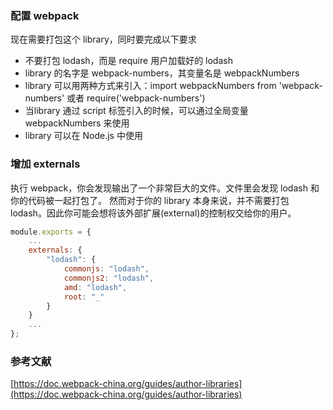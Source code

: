 ### 配置 webpack

现在需要打包这个 library，同时要完成以下要求

* 不要打包 lodash，而是 require 用户加载好的 lodash
* library 的名字是 webpack-numbers，其变量名是 webpackNumbers
* library 可以用两种方式来引入：import webpackNumbers from 'webpack-numbers' 或者 require('webpack-numbers')
* 当library 通过 script 标签引入的时候，可以通过全局变量 webpackNumbers 来使用
* library 可以在 Node.js 中使用


### 增加 externals

执行 webpack，你会发现输出了一个非常巨大的文件。文件里会发现 lodash 和你的代码被一起打包了。 然而对于你的 library 本身来说，并不需要打包 lodash。因此你可能会想将该外部扩展(external)的控制权交给你的用户。

```js
module.exports = {
    ...
    externals: {
        "lodash": {
            commonjs: "lodash",
            commonjs2: "lodash",
            amd: "lodash",
            root: "_"
        }
    }
    ...
};
```

### 参考文献
[https://doc.webpack-china.org/guides/author-libraries](https://doc.webpack-china.org/guides/author-libraries)
